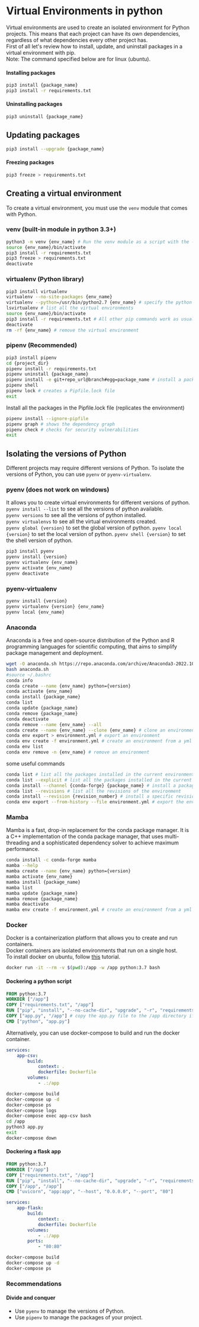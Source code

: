 # Virtual Environments in python
Virtual environments are used to create an isolated environment for Python projects. This means that each project can have its own dependencies, regardless of what dependencies every other project has.  
First of all let's review how to install, update, and uninstall packages in a virtual environment with pip.  
Note: The command specified below are for linux (ubuntu).

#### Installing packages
```bash
pip3 install {package_name}
pip3 install -r requirements.txt
```

#### Uninstalling packages
```bash
pip3 uninstall {package_name}
```

## Updating packages
```bash
pip3 install --upgrade {package_name}
``` 

#### Freezing packages
```bash
pip3 freeze > requirements.txt
```

## Creating a virtual environment
To create a virtual environment, you must use the `venv` module that comes with Python.

### venv (built-in module in python 3.3+)
```bash
python3 -m venv {env_name} # Run the venv module as a script with the -m option, passing the route where the virtual environment info will be store (environment name).
source {env_name}/bin/activate
pip3 install -r requirements.txt
pip3 freeze > requirements.txt
deactivate
```

### virtualenv (Python library)
```bash
pip3 install virtualenv
virtualenv --no-site-packages {env_name}
virtualenv --python=/usr/bin/python2.7 {env_name} # specify the python version, note that the python version must be installed in the system.
lsvirtualenv # list all the virtual environments
source {env_name}/bin/activate
pip3 install -r requirements.txt # All other pip commands work as usual
deactivate
rm -rf {env_name} # remove the virtual environment
```

### pipenv (Recommended)
```bash
pip3 install pipenv
cd {project_dir}
pipenv install -r requirements.txt
pipenv uninstall {package_name}
pipenv install -e git+repo_url@branch#egg=package_name # install a package from a git repo
pipenv shell
pipenv lock # creates a Pipfile.lock file
exit
```
Install all the packages in the Pipfile.lock file (replicates the environment)
```bash
pipenv install --ignore-pipfile
pipenv graph # shows the dependency graph
pipenv check # checks for security vulnerabilities
exit
```

## Isolating the versions of Python

Different projects may require different versions of Python. To isolate the versions of Python, you can use `pyenv` or `pyenv-virtualenv`.

### pyenv (does not work on windows)
It allows you to create virtual environments for different versions of python.  
`pyenv install --list` to see all the versions of python available.  
`pyenv versions` to see all the versions of python installed.  
`pyenv virtualenvs` to see all the virtual environments created.  
`pyenv global {version}` to set the global version of python. 
`pyenv local {version}` to set the local version of python.
`pyenv shell {version}` to set the shell version of python.

```bash
pip3 install pyenv
pyenv install {version}
pyenv virtualenv {env_name}
pyenv activate {env_name}
pyenv deactivate
```

### pyenv-virtualenv
```bash
pyenv install {version}
pyenv virtualenv {version} {env_name}
pyenv local {env_name}
```

### Anaconda
Anaconda is a free and open-source distribution of the Python and R programming languages for scientific computing, that aims to simplify package management and deployment.
```bash
wget -O anaconda.sh https://repo.anaconda.com/archive/Anaconda3-2022.10-Linux-x86_64.sh
bash anaconda.sh
#source ~/.bashrc
conda info
conda create --name {env_name} python={version} 
conda activate {env_name}
conda install {package_name}
conda list
conda update {package_name}
conda remove {package_name}
conda deactivate
conda remove --name {env_name} --all
conda create --name {env_name} --clone {env_name} # clone an environment
conda env export > environment.yml # export an environment
conda env create -f environment.yml # create an environment from a yml file
conda env list
conda env remove -n {env_name} # remove an environment
```
some useful commands
```bash
conda list # list all the packages installed in the current environment
conda list --explicit # list all the packages installed in the current environment with their versions
conda install --channel {conda-forge} {package_name} # install a package from a specific channel
conda list --revisions # list all the revisions of the environment
conda install --revision {revision_number} # install a specific revision of the environment
conda env export --from-history --file environment.yml # export the environment to a yml file
```

### Mamba
Mamba is a fast, drop-in replacement for the conda package manager. It is a C++ implementation of the conda package manager, that uses multi-threading and a sophisticated dependency solver to achieve maximum performance.  
```bash
conda install -c conda-forge mamba
mamba --help
mamba create --name {env_name} python={version}
mamba activate {env_name}
mamba install {package_name}
mamba list
mamba update {package_name}
mamba remove {package_name}
mamba deactivate
mamba env create -f environment.yml # create an environment from a yml file
```

### Docker
Docker is a containerization platform that allows you to create and run containers.  
Docker containers are isolated environments that run on a single host.  
To install docker on ubuntu, follow [this](https://docs.docker.com/engine/install/ubuntu/) tutorial. 

```bash
docker run -it --rm -v $(pwd):/app -w /app python:3.7 bash
```
#### Dockering a python script
```Dockerfile
FROM python:3.7
WORKDIR ["/app"]
COPY ["requirements.txt", "/app"]
RUN ["pip", "install", "--no-cache-dir", "upgrade", "-r", "requirements.txt"]
COPY ["app.py", "/app"] # copy the app.py file to the /app directory if you want to run the app
CMD ["python", "app.py"]
```
Alternatively, you can use docker-compose to build and run the docker container.

```docker-compose.yml
services:
    app-csv:
        build:
            context: .
            dockerfile: Dockerfile
        volumes:
            - .:/app
```

```bash
docker-compose build
docker-compose up -d
docker-compose ps
docker-compose logs
docker-compose exec app-csv bash
cd /app
python3 app.py
exit
docker-compose down
```

#### Dockering a flask app
```Dockerfile
FROM python:3.7
WORKDIR ["/app"]
COPY ["requirements.txt", "/app"]
RUN ["pip", "install", "--no-cache-dir", "upgrade", "-r", "requirements.txt"]
COPY ["/app", "/app"]
CMD ["uvicorn", "app:app", "--host", "0.0.0.0", "--port", "80"]
```
```docker-compose.yml
services:
    app-flask:
        build:
            context: .
            dockerfile: Dockerfile
        volumes:
            - .:/app
        ports:
            - "80:80"
```
```bash
docker-compose build
docker-compose up -d
docker-compose ps
```

### Recommendations
#### Divide and conquer
- Use `pyenv` to manage the versions of Python.
- Use `pipenv` to manage the packages of your project.


